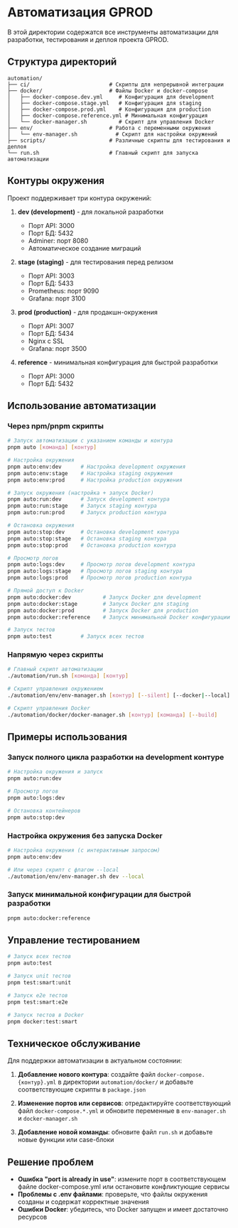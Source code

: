 # Автоматизация GPROD

В этой директории содержатся все инструменты автоматизации для разработки, тестирования и деплоя проекта GPROD.

## Структура директорий

```
automation/
├── ci/                         # Скрипты для непрерывной интеграции
├── docker/                     # Файлы Docker и docker-compose
│   ├── docker-compose.dev.yml     # Конфигурация для development
│   ├── docker-compose.stage.yml   # Конфигурация для staging
│   ├── docker-compose.prod.yml    # Конфигурация для production 
│   ├── docker-compose.reference.yml # Минимальная конфигурация
│   └── docker-manager.sh          # Скрипт для управления Docker
├── env/                        # Работа с переменными окружения
│   └── env-manager.sh            # Скрипт для настройки окружений
├── scripts/                    # Различные скрипты для тестирования и деплоя
└── run.sh                      # Главный скрипт для запуска автоматизации
```

## Контуры окружения

Проект поддерживает три контура окружений:

1. **dev (development)** - для локальной разработки
   - Порт API: 3000
   - Порт БД: 5432
   - Adminer: порт 8080
   - Автоматическое создание миграций

2. **stage (staging)** - для тестирования перед релизом
   - Порт API: 3003
   - Порт БД: 5433
   - Prometheus: порт 9090
   - Grafana: порт 3100

3. **prod (production)** - для продакшн-окружения
   - Порт API: 3007
   - Порт БД: 5434
   - Nginx с SSL
   - Grafana: порт 3500

4. **reference** - минимальная конфигурация для быстрой разработки
   - Порт API: 3000
   - Порт БД: 5432

## Использование автоматизации

### Через npm/pnpm скрипты

```bash
# Запуск автоматизации с указанием команды и контура
pnpm auto [команда] [контур]

# Настройка окружения
pnpm auto:env:dev      # Настройка development окружения
pnpm auto:env:stage    # Настройка staging окружения
pnpm auto:env:prod     # Настройка production окружения

# Запуск окружения (настройка + запуск Docker)
pnpm auto:run:dev      # Запуск development контура
pnpm auto:run:stage    # Запуск staging контура
pnpm auto:run:prod     # Запуск production контура

# Остановка окружения
pnpm auto:stop:dev     # Остановка development контура
pnpm auto:stop:stage   # Остановка staging контура
pnpm auto:stop:prod    # Остановка production контура

# Просмотр логов
pnpm auto:logs:dev     # Просмотр логов development контура
pnpm auto:logs:stage   # Просмотр логов staging контура
pnpm auto:logs:prod    # Просмотр логов production контура

# Прямой доступ к Docker
pnpm auto:docker:dev          # Запуск Docker для development
pnpm auto:docker:stage        # Запуск Docker для staging
pnpm auto:docker:prod         # Запуск Docker для production
pnpm auto:docker:reference    # Запуск минимальной Docker конфигурации

# Запуск тестов
pnpm auto:test         # Запуск всех тестов
```

### Напрямую через скрипты

```bash
# Главный скрипт автоматизации
./automation/run.sh [команда] [контур]

# Скрипт управления окружением
./automation/env/env-manager.sh [контур] [--silent] [--docker|--local]

# Скрипт управления Docker
./automation/docker/docker-manager.sh [контур] [команда] [--build]
```

## Примеры использования

### Запуск полного цикла разработки на development контуре

```bash
# Настройка окружения и запуск
pnpm auto:run:dev

# Просмотр логов
pnpm auto:logs:dev

# Остановка контейнеров
pnpm auto:stop:dev
```

### Настройка окружения без запуска Docker

```bash
# Настройка окружения (с интерактивным запросом)
pnpm auto:env:dev

# Или через скрипт с флагом --local
./automation/env/env-manager.sh dev --local
```

### Запуск минимальной конфигурации для быстрой разработки

```bash
pnpm auto:docker:reference
```

## Управление тестированием

```bash
# Запуск всех тестов
pnpm auto:test

# Запуск unit тестов
pnpm test:smart:unit

# Запуск e2e тестов
pnpm test:smart:e2e

# Запуск тестов в Docker
pnpm docker:test:smart
```

## Техническое обслуживание

Для поддержки автоматизации в актуальном состоянии:

1. **Добавление нового контура**: создайте файл `docker-compose.{контур}.yml` в директории `automation/docker/` и добавьте соответствующие скрипты в `package.json`

2. **Изменение портов или сервисов**: отредактируйте соответствующий файл `docker-compose.*.yml` и обновите переменные в `env-manager.sh` и `docker-manager.sh`

3. **Добавление новой команды**: обновите файл `run.sh` и добавьте новые функции или case-блоки

## Решение проблем

- **Ошибка "port is already in use"**: измените порт в соответствующем файле docker-compose.yml или остановите конфликтующие сервисы
- **Проблемы с .env файлами**: проверьте, что файлы окружения созданы и содержат корректные значения
- **Ошибки Docker**: убедитесь, что Docker запущен и имеет достаточно ресурсов 
